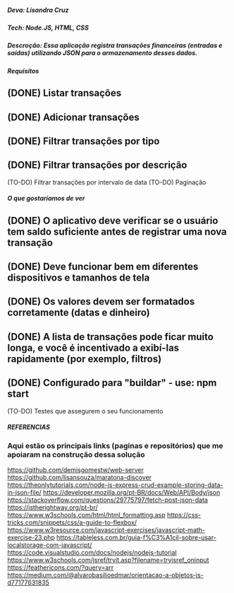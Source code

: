 ##### Deva: Lisandra Cruz
##### Tech: Node.JS, HTML, CSS

##### Descroção: Essa aplicação registra transações financeiras (entradas e saídas) utilizando JSON para o armazenamento desses dados. 

##### Requisitos
## (DONE) Listar transações
## (DONE) Adicionar transações
## (DONE) Filtrar transações por tipo
## (DONE) Filtrar transações por descrição
(TO-DO) Filtrar transações por intervalo de data
(TO-DO) Paginação

##### O que gostaríamos de ver
## (DONE) O aplicativo deve verificar se o usuário tem saldo suficiente antes de registrar uma nova transação
## (DONE) Deve funcionar bem em diferentes dispositivos e tamanhos de tela
## (DONE) Os valores devem ser formatados corretamente (datas e dinheiro)
## (DONE) A lista de transações pode ficar muito longa, e você é incentivado a exibí-las rapidamente (por exemplo, filtros)
## (DONE) Configurado para "buildar" - use: npm start
(TO-DO) Testes que assegurem o seu funcionamento

##### REFERENCIAS
### Aqui estão os principais links (paginas e repositórios) que me apoiaram na construção dessa solução
https://github.com/demisgomestw/web-server
https://github.com/lisansouza/maratona-discover
https://theonlytutorials.com/node-js-express-crud-example-storing-data-in-json-file/
https://developer.mozilla.org/pt-BR/docs/Web/API/Body/json
https://stackoverflow.com/questions/29775797/fetch-post-json-data
https://jstherightway.org/pt-br/
https://www.w3schools.com/html/html_formatting.asp
https://css-tricks.com/snippets/css/a-guide-to-flexbox/
https://www.w3resource.com/javascript-exercises/javascript-math-exercise-23.php
https://tableless.com.br/guia-f%C3%A1cil-sobre-usar-localstorage-com-javascript/
https://code.visualstudio.com/docs/nodejs/nodejs-tutorial
https://www.w3schools.com/jsref/tryit.asp?filename=tryjsref_oninput
https://feathericons.com/?query=arr
https://medium.com/@alvarobasilioedmar/orientacao-a-objetos-js-d77177631835
